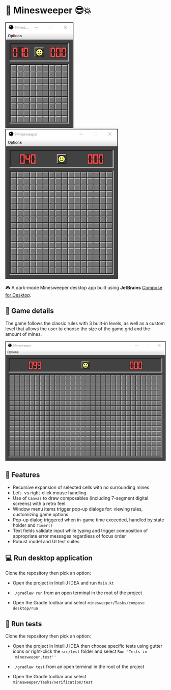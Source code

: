 # :rocket: Minesweeper :sunglasses::boom:

![](screenshots/ms_beginner.gif)
![](screenshots/ms_intermediate.gif)

:video_game: A dark-mode Minesweeper desktop app built using **JetBrains**
[Compose for Desktop](https://www.jetbrains.com/lp/compose-desktop/).

## :memo: Game details

The game follows the classic rules with 3 built-in levels, as well as a custom level that allows the user to choose 
the size of the game grid and the amount of mines.

![](screenshots/ms_window_change.gif)

## :briefcase: Features

- Recursive expansion of selected cells with no surrounding mines
- Left- vs right-click mouse handling
- Use of `Canvas` to draw composables (including 7-segment digital screens) with a retro feel
- Window menu items trigger pop-up dialogs for: viewing rules, customizing game options
- Pop-up dialog triggered when in-game time exceeded, handled by state holder and `Timer()`
- Text fields validate input while typing and trigger composition of appropriate error messages regardless of focus order
- Robust model and UI test suites

## :computer: Run desktop application

Clone the repository then pick an option:

- Open the project in IntelliJ IDEA and run `Main.kt`

- `./gradlew run` from an open terminal in the root of the project

- Open the Gradle toolbar and select `minesweeper/Tasks/compose desktop/run`

## :microscope: Run tests

Clone the repository then pick an option:

- Open the project in IntelliJ IDEA then choose specific tests using gutter icons or right-click the `src/test` folder and
  select `Run 'Tests in 'minesweeper.test''`

- `./gradlew test` from an open terminal in the root of the project

- Open the Gradle toolbar and select `minesweeper/Tasks/verification/test`